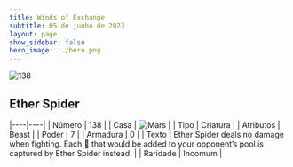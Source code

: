 ```yaml
---
title: Winds of Exchange
subtitle: 05 de junho de 2023
layout: page
show_sidebar: false
hero_image: ../hero.png
---
```


![138](https://mastervault-storage-prod.s3.amazonaws.com/media/card_front/en/600_138_30eada14a851_en.png)


## Ether Spider

|----|----|
| Número | 138 |
| Casa | ![Mars](https://archonarcana.com/images/thumb/d/de/Mars.png/22px-Mars.png "Marte") |
| Tipo | Criatura |
| Atributos | Beast |
| Poder | 7 |
| Armadura | 0 |
| Texto | Ether Spider deals no damage when fighting. Each  that would be added to your opponent’s pool is captured by Ether Spider instead. |
| Raridade | Incomum |
